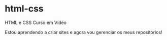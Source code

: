 # html-css
 HTML e CSS Curso em Video

Estou aprendendo a criar sites e agora vou gerenciar os meus repositórios!